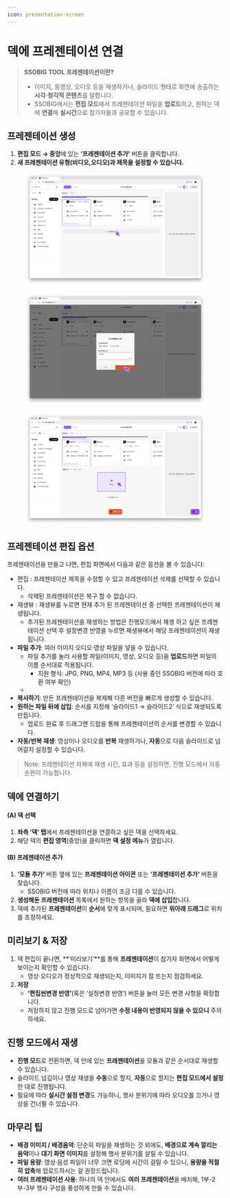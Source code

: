 ```yaml
---
icon: presentation-screen
---
```


# 덱에 프레젠테이션 연결

> **SSOBIG TOOL 프레젠테이션이란?**
>
> * 이미지, 동영상, 오디오 등을 재생하거나, 슬라이드 형태로 화면에 송출하는 **시각·청각적 콘텐츠**를 말합니다.
> * SSOBIG에서는 **편집 모드**에서 프레젠테이션 파일을 **업로드**하고, 원하는 덱에 **연결**해 **실시간**으로 참가자들과 공유할 수 있습니다.



## 프레젠테이션 생성

1. **편집 모드 → 중앙**에 있는 **‘프레젠테이션 추가’** 버튼을 클릭합니다.
2. **새 프레젠테이션 유형(비디오,오디오)과 제목을 설정할 수 있습니다.**

<figure><img src="../.gitbook/assets/Group 52.png" alt=""><figcaption></figcaption></figure>

<figure><img src="../.gitbook/assets/Group 53.png" alt=""><figcaption></figcaption></figure>

<figure><img src="../.gitbook/assets/Group 54.png" alt=""><figcaption></figcaption></figure>



## 프레젠테이션 편집 옵션

프레젠테이션을 만들고 나면, 편집 화면에서 다음과 같은 옵션을 볼 수 있습니다:

* 편집 : 프레젠테이션 제목을 수정할 수 있고 프레젠테이션 삭제를 선택할 수 있습니다.
  * 삭제된 프레젠테이션은 복구 할 수 없습니다.
* 재생뷰 : 재생뷰를 누르면 현재 추가 된 프레젠테이션 중 선택한 프레젠테이션이 재생됩니다.
  * 추가된 프레젠테이션을 재생하는 방법은 진행모드에서 재생 하고 싶은 프레젠테이션 선택 후 설정변경 반영을 누르면 재생뷰에서 해당 프레젠테이션이 재생됩니다.
* **파일 추가**: 여러 이미지·오디오·영상 파일을 넣을 수 있습니다.
  * 파일 추가를 눌러 사용할 파일(이미지, 영상, 오디오 등)을 **업로드**하면 파일의 이름 순서대로 적용됩니다.
    * 지원 형식: JPG, PNG, MP4, MP3 등 (사용 중인 SSOBIG 버전에 따라 호환 여부 확인)
  *
* **복사하기**: 만든 프레젠테이션을 복제해 다른 버전을 빠르게 생성할 수 있습니다.
* **원하는 파일 뒤에 삽입**: 순서를 지정해 ‘슬라이드1 → 슬라이드2’ 식으로 재생되도록 만듭니다.
  * 업로드 완료 후 드래그앤 드랍을 통해 프레젠테이션의 순서를 변경할 수 있습니다.
* **자동/반복 재생**: 영상이나 오디오를 **반복** 재생하거나, **자동**으로 다음 슬라이드로 넘어갈지 설정할 수 있습니다.

> Note: 프레젠테이션 자체에 재생 시간, 효과 등을 설정하면, 진행 모드에서 자동 순환이 가능합니다.



## 덱에 연결하기

#### (A) 덱 선택

1. **좌측 ‘덱’ 탭**에서 프레젠테이션을 연결하고 싶은 덱을 선택하세요.
2. 해당 덱의 **편집 영역**(중앙)을 클릭하면 **덱 설정 메뉴**가 열립니다.

#### (B) 프레젠테이션 추가

1. **‘모듈 추가’** 버튼 옆에 있는 **프레젠테이션 아이콘** 또는 **‘프레젠테이션 추가’** 버튼을 찾습니다.
   * SSOBIG 버전에 따라 위치나 이름이 조금 다를 수 있습니다.
2. **생성해둔 프레젠테이션** 목록에서 원하는 항목을 골라 **덱에 삽입**합니다.
3. 덱에 추가된 **프레젠테이션**이 **순서**에 맞게 표시되며, 필요하면 **위아래 드래그**로 위치를 조정하세요.



## &#x20;미리보기 & 저장

1. 덱 편집이 끝나면, \*\*‘미리보기’\*\*를 통해 **프레젠테이션**이 참가자 화면에서 어떻게 보이는지 확인할 수 있습니다.
   * 영상·오디오가 정상적으로 재생되는지, 이미지가 잘 뜨는지 점검하세요.
2. **저장**
   * **‘편집씬변경 반영’**(혹은 ‘설정변경 반영’) 버튼을 눌러 모든 변경 사항을 확정합니다.
   * 저장하지 않고 진행 모드로 넘어가면 **수정 내용이 반영되지 않을 수 있으니** 주의하세요.



## 진행 모드에서 재생

* **진행 모드**로 전환하면, 덱 안에 있는 **프레젠테이션**을 모듈과 같은 순서대로 재생할 수 있습니다.
* 슬라이드 넘김이나 영상 재생을 **수동**으로 할지, **자동**으로 할지는 **편집 모드에서 설정**한 대로 진행됩니다.
* 필요에 따라 **실시간 설정 변경**도 가능하니, 행사 분위기에 따라 오디오를 끄거나 영상을 건너뛸 수 있습니다.



## 마무리 팁

* **배경 이미지 / 배경음악**: 단순히 파일을 재생하는 것 외에도, **배경으로 계속 깔리는 음악**이나 **대기 화면 이미지**를 설정해 행사 분위기를 살릴 수 있습니다.
* **파일 용량**: 영상·음성 파일이 너무 크면 로딩에 시간이 걸릴 수 있으니, **용량을 적절히 압축**해 업로드하시는 걸 권장드립니다.
* **여러 프레젠테이션 사용**: 하나의 덱 안에서도 **여러 프레젠테이션**을 배치해, 1부-2부-3부 행사 구성을 풍성하게 만들 수 있습니다.
